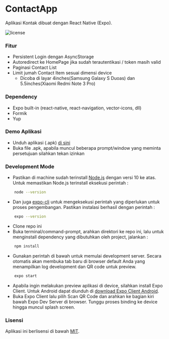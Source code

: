 # ContactApp
Aplikasi Kontak dibuat dengan React Native (Expo). 

![license](https://img.shields.io/badge/license-MIT-blue.svg)

### Fitur
  - Persistent Login dengan AsyncStorage 
  - Autoredirect ke HomePage jika sudah terautentikasi / token masih valid
  - Paginasi Contact List
  - Limit jumah Contact Item sesuai dimensi device 
    - Dicoba di layar 4inches(Samsung Galaxy S Duoas) dan 5.5inches(Xiaomi Redmi Note 3 Pro)

### Dependency 
  - Expo built-in (react-native, react-navigation, vector-icons, dll)
  - Formik 
  - Yup 

### Demo Aplikasi
  - Unduh aplikasi (.apk) [di sini](https://drive.google.com/open?id=17RwqnMpr9eGMlv8fML1Ih9VW3ZTq37xn)
  - Buka file .apk, apabila muncul beberapa prompt/window yang meminta persetujuan silahkan tekan izinkan

### Development Mode
  - Pastikan di machine sudah terinstall [Node.js](https://nodejs.org/en/) dengan versi 10 ke atas. Untuk memastikan Node.js terinstall eksekusi perintah :
```sh
    node --version
```
  - Dan juga [expo-cli](https://docs.expo.io/versions/v32.0.0/introduction/installation/) untuk mengeksekusi perintah yang diperlukan untuk proses pengembangan. Pastikan instalasi berhasil dengan perintah :
```sh
    expo --version
```
  - Clone repo ini
  - Buka terminal/command-prompt, arahkan direktori ke repo ini, lalu untuk menginstall dependency yang dibutuhkan oleh project, jalankan :
```sh
    npm install
```
  - Gunakan perintah di bawah untuk memulai development server. Secara otomatis akan membuka tab baru di browser default Anda yang menampilkan log development dan QR code untuk preview.
```sh
    expo start
```
  - Apabila ingin melakukan preview aplikasi di device, silahkan install Expo Client. Untuk Android dapat diunduh di [download Expo Client Android](https://play.google.com/store/apps/details?id=host.exp.exponent&referrer=www).
  - Buka Expo Client lalu pilih Scan QR Code dan arahkan ke bagian kiri bawah Expo Dev Server di browser. Tunggu proses binding ke device hingga muncul splash screen.
  
### Lisensi
Aplikasi ini berlisensi di bawah [MIT](https://choosealicense.com/licenses/mit/).
